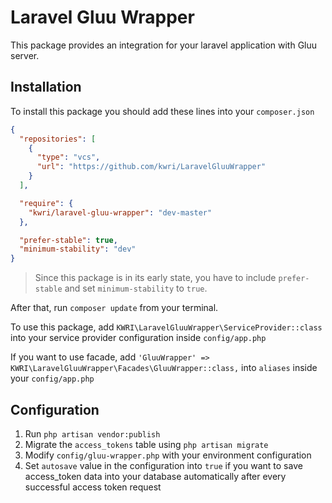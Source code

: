 # Laravel Gluu Wrapper

This package provides an integration for your laravel application with Gluu server.

## Installation

To install this package you should add these lines into your `composer.json`

```json
{
  "repositories": [
    {
      "type": "vcs",
      "url": "https://github.com/kwri/LaravelGluuWrapper"
    }
  ],

  "require": {
    "kwri/laravel-gluu-wrapper": "dev-master"
  },

  "prefer-stable": true,
  "minimum-stability": "dev"
}
```

> Since this package is in its early state, you have to include `prefer-stable` and set `minimum-stability` to `true`.

After that, run `composer update` from your terminal.

To use this package, add `KWRI\LaravelGluuWrapper\ServiceProvider::class` into your service provider configuration inside `config/app.php`

If you want to use facade, add `'GluuWrapper' => KWRI\LaravelGluuWrapper\Facades\GluuWrapper::class,` into `aliases` inside your `config/app.php`

## Configuration

1. Run `php artisan vendor:publish`
2. Migrate the `access_tokens` table using `php artisan migrate`
3. Modify `config/gluu-wrapper.php` with your environment configuration
4. Set `autosave` value in the configuration into `true` if you want to save access_token data into your database automatically after every successful access token request
